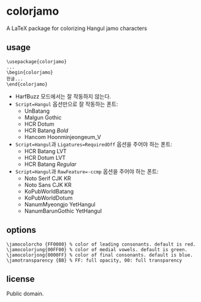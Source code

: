 # colorjamo

A LaTeX package for colorizing Hangul jamo characters

## usage

	\usepackage{colorjamo}
	...
	\begin{colorjamo}
	한글...
	\end{colorjamo}

* HarfBuzz 모드에서는 잘 작동하지 않는다.
* `Script=Hangul` 옵션만으로 잘 작동하는 폰트:
	* UnBatang
	* Malgun Gothic
	* HCR Dotum
	* HCR Batang _Bold_
	* Hancom Hoonminjeongeum&#95;V
* `Script=Hangul`과 `Ligatures=RequiredOff` 옵션을 주어야 하는 폰트:
	* HCR Batang LVT
	* HCR Dotum LVT
	* HCR Batang _Regular_
* `Script=Hangul`과 `RawFeature=-ccmp` 옵션을 주어야 하는 폰트:
	* Noto Serif CJK KR
	* Noto Sans CJK KR
	* KoPubWorldBatang
	* KoPubWorldDotum
	* NanumMyeongjo YetHangul
	* NanumBarunGothic YetHangul

## options
	\jamocolorcho {FF0000} % color of leading consonants. default is red.
	\jamocolorjung{00FF00} % color of medial vowels. default is green.
	\jamocolorjong{0000FF} % color of final consonants. default is blue.
	\jamotransparency {BB} % FF: full opacity, 00: full transparency

## license

Public domain.

